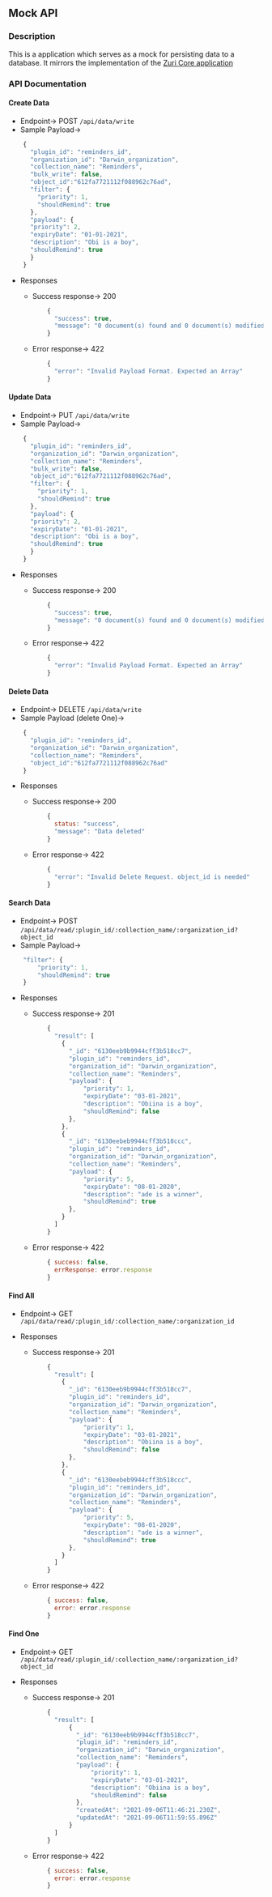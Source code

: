 ## Mock API

### Description
This is a application which serves as a mock for persisting data to a database. It mirrors the implementation of the [Zuri Core application](https://github.com/zurichat/zc_core/tree/main/data#readme)

### API Documentation

#### Create Data 

- Endpoint-> POST `/api/data/write`
- Sample Payload-> 
```js
    {
      "plugin_id": "reminders_id", 
      "organization_id": "Darwin_organization", 
      "collection_name": "Reminders", 
      "bulk_write": false,
      "object_id":"612fa7721112f088962c76ad",
      "filter": {
        "priority": 1,
        "shouldRemind": true
      },
      "payload": {
      "priority": 2,
      "expiryDate": "01-01-2021",
      "description": "Obi is a boy",
      "shouldRemind": true
      }
    }
```

- Responses
  - Success response-> 200
    ```js
        {
          "success": true,
          "message": "0 document(s) found and 0 document(s) modified."
        }
    ``` 

  - Error response-> 422
    ```js 
        {
          "error": "Invalid Payload Format. Expected an Array"
        }
    ``` 


#### Update Data 

- Endpoint-> PUT `/api/data/write`
- Sample Payload-> 
```js
    {
      "plugin_id": "reminders_id", 
      "organization_id": "Darwin_organization", 
      "collection_name": "Reminders", 
      "bulk_write": false,
      "object_id":"612fa7721112f088962c76ad",
      "filter": {
        "priority": 1,
        "shouldRemind": true
      },
      "payload": {
      "priority": 2,
      "expiryDate": "01-01-2021",
      "description": "Obi is a boy",
      "shouldRemind": true
      }
    }
```

- Responses
  - Success response-> 200
    ```js
        {
          "success": true,
          "message": "0 document(s) found and 0 document(s) modified."
        }
    ``` 

  - Error response-> 422
    ```js 
        {
          "error": "Invalid Payload Format. Expected an Array"
        }
    ``` 


#### Delete Data 

- Endpoint-> DELETE `/api/data/write`
- Sample Payload (delete One)-> 
```js
    {
      "plugin_id": "reminders_id", 
      "organization_id": "Darwin_organization", 
      "collection_name": "Reminders", 
      "object_id":"612fa7721112f088962c76ad"
    }
```

- Responses
  - Success response-> 200
    ```js
        {
          status: "success",
          "message": "Data deleted"
        }
    ``` 

  - Error response-> 422
    ```js 
        {
          "error": "Invalid Delete Request. object_id is needed"
        }
    ``` 


#### Search Data 

- Endpoint-> POST `/api/data/read/:plugin_id/:collection_name/:organization_id?object_id`
- Sample Payload-> 
```js
    "filter": {
    	"priority": 1,
    	"shouldRemind": true
    }
```

- Responses
  - Success response-> 201
    ```js
        {
          "result": [
            {
              "_id": "6130eeb9b9944cff3b518cc7",
              "plugin_id": "reminders_id",
              "organization_id": "Darwin_organization",
              "collection_name": "Reminders",
              "payload": {
                  "priority": 1,
                  "expiryDate": "03-01-2021",
                  "description": "Obiina is a boy",
                  "shouldRemind": false
              },
            },
            {
              "_id": "6130eebeb9944cff3b518ccc",
              "plugin_id": "reminders_id",
              "organization_id": "Darwin_organization",
              "collection_name": "Reminders",
              "payload": {
                  "priority": 5,
                  "expiryDate": "08-01-2020",
                  "description": "ade is a winner",
                  "shouldRemind": true
              },
            }
          ]
        }
    ``` 

  - Error response-> 422
    ```js 
        { success: false,
          errResponse: error.response
        }
    ```


#### Find All 

- Endpoint-> GET `/api/data/read/:plugin_id/:collection_name/:organization_id`

- Responses
  - Success response-> 201
    ```js
        {
          "result": [
            {
              "_id": "6130eeb9b9944cff3b518cc7",
              "plugin_id": "reminders_id",
              "organization_id": "Darwin_organization",
              "collection_name": "Reminders",
              "payload": {
                  "priority": 1,
                  "expiryDate": "03-01-2021",
                  "description": "Obiina is a boy",
                  "shouldRemind": false
              },
            },
            {
              "_id": "6130eebeb9944cff3b518ccc",
              "plugin_id": "reminders_id",
              "organization_id": "Darwin_organization",
              "collection_name": "Reminders",
              "payload": {
                  "priority": 5,
                  "expiryDate": "08-01-2020",
                  "description": "ade is a winner",
                  "shouldRemind": true
              },
            }
          ]
        }
    ``` 

  - Error response-> 422
    ```js 
        { success: false,
          error: error.response
        }
    ```
#### Find One 

- Endpoint-> GET `/api/data/read/:plugin_id/:collection_name/:organization_id?object_id`

- Responses
  - Success response-> 201
    ```js
        {
          "result": [
              {
                "_id": "6130eeb9b9944cff3b518cc7",
                "plugin_id": "reminders_id",
                "organization_id": "Darwin_organization",
                "collection_name": "Reminders",
                "payload": {
                    "priority": 1,
                    "expiryDate": "03-01-2021",
                    "description": "Obiina is a boy",
                    "shouldRemind": false
                },
                "createdAt": "2021-09-06T11:46:21.230Z",
                "updatedAt": "2021-09-06T11:59:55.896Z"
              }
          ]
        }
    ``` 

  - Error response-> 422
    ```js 
        { success: false,
          error: error.response
        }
    ```

